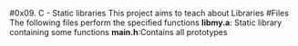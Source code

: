 #0x09. C - Static libraries
This project aims to teach about Libraries
#Files
The following files perform the specified functions
**libmy.a**: Static library containing some functions
**main.h**:Contains all prototypes
